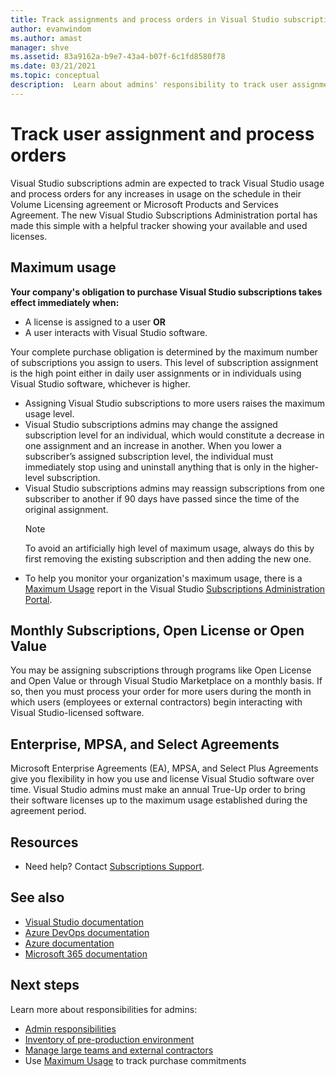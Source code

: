 ```yaml
---
title: Track assignments and process orders in Visual Studio subscriptions | Visual Studio Marketplace
author: evanwindom
ms.author: amast
manager: shve
ms.assetid: 83a9162a-b9e7-43a4-b07f-6c1fd8580f78
ms.date: 03/21/2021
ms.topic: conceptual
description:  Learn about admins' responsibility to track user assignments and process orders.
---
```


# Track user assignment and process orders
Visual Studio subscriptions admin are expected to track Visual Studio usage and process orders for any increases in usage on the schedule in their Volume Licensing agreement or Microsoft Products and Services Agreement. The new Visual Studio Subscriptions Administration portal has made this simple with a helpful tracker showing your available and used licenses.

## Maximum usage
**Your company's obligation to purchase Visual Studio subscriptions takes effect immediately when:**
- A license is assigned to a user **OR**
- A user interacts with Visual Studio software.

Your complete purchase obligation is determined by the maximum number of subscriptions you assign to users. This level of subscription assignment is the high point either in daily user assignments or in individuals using Visual Studio software, whichever is higher.

- Assigning Visual Studio subscriptions to more users raises the maximum usage level.  
- Visual Studio subscriptions admins may change the assigned subscription level for an individual, which would constitute a decrease in one assignment and an increase in another. When you lower a subscriber’s assigned subscription level, the individual must immediately stop using and uninstall anything that is only in the higher-level subscription. 
- Visual Studio subscriptions admins may reassign subscriptions from one subscriber to another if 90 days have passed since the time of the original assignment. 
    > [!NOTE]
    > To avoid an artificially high level of maximum usage, always do this by first removing the existing subscription and then adding the new one. 
- To help you monitor your organization's maximum usage, there is a [Maximum Usage](maximum-usage.md) report in the Visual Studio [Subscriptions Administration Portal](https://manage.visualstudio.com). 

## Monthly Subscriptions, Open License or Open Value
You may be assigning subscriptions through  programs like Open License and Open Value or through Visual Studio Marketplace on a monthly basis. If so, then you must process your order for more users during the month in which users (employees or external contractors) begin interacting with Visual Studio-licensed software.

## Enterprise, MPSA, and Select Agreements
Microsoft Enterprise Agreements (EA), MPSA, and Select Plus Agreements give you flexibility in how you use and license Visual Studio software over time. Visual Studio admins must make an annual True-Up order to bring their software licenses up to the maximum usage established during the agreement period.

## Resources
- Need help?  Contact [Subscriptions Support](https://aka.ms/vsadminhelp).

## See also
- [Visual Studio documentation](/visualstudio/)
- [Azure DevOps documentation](/azure/devops/)
- [Azure documentation](/azure/)
- [Microsoft 365 documentation](/microsoft-365/)

## Next steps
Learn more about responsibilities for admins:
- [Admin responsibilities](admin-responsibilities.md)
- [Inventory of pre-production environment](admin-inventory.md)
- [Manage large teams and external contractors](manage-teams.md)
- Use [Maximum Usage](maximum-usage.md) to track purchase commitments